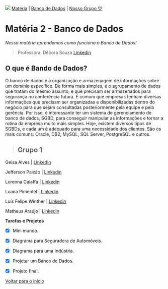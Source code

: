 ![](https://images.sympla.com.br/5fe9f7268dd4f-xs.png)
[Matéria](#matéria-2---banco-de-dados) | [Banco de Dados](#o-que-é-bando-de-dados) | [Nosso Grupo ♡](#grupo-1)
# Matéria 2 - Banco de Dados
_Nessa matéria aprendemos como funciona o Banco de Dados!_
 >Professora: Débora Souza [Linkedin](https://www.linkedin.com/in/debora-o-souza/)

 ## O que é Bando de Dados?
 O banco de dados é a organização e armazenagem de informações sobre um domínio específico. De forma mais simples, é o agrupamento de dados que tratam do mesmo assunto, e que precisam ser armazenados para segurança ou conferência futura. 
É comum que empresas tenham diversas informações que precisam ser organizadas e disponibilizadas dentro do negócio para que sejam consultadas posteriormente pela equipe e pela gerência.
Por isso, é interessante ter um sistema de gerenciamento de banco de dados, SGBD, para conseguir manipular as informações e tornar a rotina da empresa muito mais simples.
Hoje, existem diversos tipos de SGBDs, e cada um é adequado para uma necessidade dos clientes. São os mais comuns: Oracle, DB2, MySQL, SQL Server, PostgreSQL e outros.

>## **Grupo 1**



Geisa Alves | [Linkedin]()

Jefferson Paixão | [Linkedin](https://www.linkedin.com/in/jeffersondasilvapaixao/)

Lorenna Caiaffa | [Linkedin](https://www.linkedin.com/in/lorenna-caiaffa-31a6b022a/)

Luana Pimentel | [Linkedin]()

Luís Felipe Winther | [Linkedin](https://www.linkedin.com/in/luisfilipewintherborges/)

Matheus Araújo | [Linkedin]()

**Tarefas e Projetos**

- [x] Mini mundo.
- [x] Diagrama para Seguradora de Automóveis.
- [x] Diagrama para uma Indústria.
- [x] Projetar um Banco de Dados.
- [x] Projeto final.


[Voltar para o início](#matéria-2---banco-de-dados)

